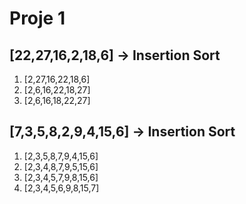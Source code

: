 # Proje 1

## [22,27,16,2,18,6] -> Insertion Sort


1. [2,27,16,22,18,6]
2. [2,6,16,22,18,27]
3. [2,6,16,18,22,27]


## [7,3,5,8,2,9,4,15,6]  -> Insertion Sort

1. [2,3,5,8,7,9,4,15,6]
2. [2,3,4,8,7,9,5,15,6]
3. [2,3,4,5,7,9,8,15,6]
4. [2,3,4,5,6,9,8,15,7]

